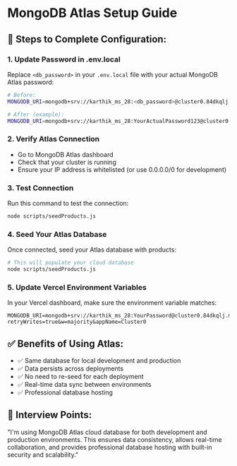 # MongoDB Atlas Setup Guide

## 🔧 Steps to Complete Configuration:

### 1. Update Password in .env.local
Replace `<db_password>` in your `.env.local` file with your actual MongoDB Atlas password:

```bash
# Before:
MONGODB_URI=mongodb+srv://karthik_ms_28:<db_password>@cluster0.84dkqlj.mongodb.net/craftchain?retryWrites=true&w=majority&appName=Cluster0

# After (example):
MONGODB_URI=mongodb+srv://karthik_ms_28:YourActualPassword123@cluster0.84dkqlj.mongodb.net/craftchain?retryWrites=true&w=majority&appName=Cluster0
```

### 2. Verify Atlas Connection
- Go to MongoDB Atlas dashboard
- Check that your cluster is running
- Ensure your IP address is whitelisted (or use 0.0.0.0/0 for development)

### 3. Test Connection
Run this command to test the connection:
```bash
node scripts/seedProducts.js
```

### 4. Seed Your Atlas Database
Once connected, seed your Atlas database with products:
```bash
# This will populate your cloud database
node scripts/seedProducts.js
```

### 5. Update Vercel Environment Variables
In your Vercel dashboard, make sure the environment variable matches:
```
MONGODB_URI=mongodb+srv://karthik_ms_28:YourPassword@cluster0.84dkqlj.mongodb.net/craftchain?retryWrites=true&w=majority&appName=Cluster0
```

## ✅ Benefits of Using Atlas:
- ✅ Same database for local development and production
- ✅ Data persists across deployments
- ✅ No need to re-seed for each deployment
- ✅ Real-time data sync between environments
- ✅ Professional database hosting

## 🎯 Interview Points:
"I'm using MongoDB Atlas cloud database for both development and production environments. This ensures data consistency, allows real-time collaboration, and provides professional database hosting with built-in security and scalability."
